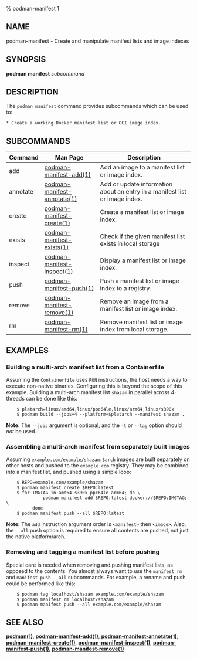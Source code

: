 % podman-manifest 1

## NAME

podman\-manifest - Create and manipulate manifest lists and image indexes

## SYNOPSIS

**podman manifest** _subcommand_

## DESCRIPTION

The `podman manifest` command provides subcommands which can be used to:

    * Create a working Docker manifest list or OCI image index.

## SUBCOMMANDS

| Command  | Man Page                                                                            | Description                                                                 |
| -------- | ----------------------------------------------------------------------------------- | --------------------------------------------------------------------------- |
| add      | [podman-manifest-add(1)](commands/podman-manifest/podman-manifest-add.md)           | Add an image to a manifest list or image index.                             |
| annotate | [podman-manifest-annotate(1)](commands/podman-manifest/podman-manifest-annotate.md) | Add or update information about an entry in a manifest list or image index. |
| create   | [podman-manifest-create(1)](commands/podman-manifest/podman-manifest-create.md)     | Create a manifest list or image index.                                      |
| exists   | [podman-manifest-exists(1)](commands/podman-manifest/podman-manifest-exists.md)     | Check if the given manifest list exists in local storage                    |
| inspect  | [podman-manifest-inspect(1)](commands/podman-manifest/podman-manifest-inspect.md)   | Display a manifest list or image index.                                     |
| push     | [podman-manifest-push(1)](commands/podman-manifest/podman-manifest-push.md)         | Push a manifest list or image index to a registry.                          |
| remove   | [podman-manifest-remove(1)](commands/podman-manifest/podman-manifest-remove.md)     | Remove an image from a manifest list or image index.                        |
| rm       | [podman-manifest-rm(1)](commands/podman-manifest/podman-manifest-rm.md)             | Remove manifest list or image index from local storage.                     |

## EXAMPLES

### Building a multi-arch manifest list from a Containerfile

Assuming the `Containerfile` uses `RUN` instructions, the host needs
a way to execute non-native binaries. Configuring this is beyond
the scope of this example. Building a multi-arch manifest list
`shazam` in parallel across 4-threads can be done like this:

        $ platarch=linux/amd64,linux/ppc64le,linux/arm64,linux/s390x
        $ podman build --jobs=4 --platform=$platarch --manifest shazam .

**Note:** The `--jobs` argument is optional, and the `-t` or `--tag`
option should _not_ be used.

### Assembling a multi-arch manifest from separately built images

Assuming `example.com/example/shazam:$arch` images are built separately
on other hosts and pushed to the `example.com` registry. They may
be combined into a manifest list, and pushed using a simple loop:

        $ REPO=example.com/example/shazam
        $ podman manifest create $REPO:latest
        $ for IMGTAG in amd64 s390x ppc64le arm64; do \
                  podman manifest add $REPO:latest docker://$REPO:IMGTAG; \
              done
        $ podman manifest push --all $REPO:latest

**Note:** The `add` instruction argument order is `<manifest>` then `<image>`.
Also, the `--all` push option is required to ensure all contents are
pushed, not just the native platform/arch.

### Removing and tagging a manifest list before pushing

Special care is needed when removing and pushing manifest lists, as opposed
to the contents. You almost always want to use the `manifest rm` and
`manifest push --all` subcommands. For example, a rename and push could
be performed like this:

        $ podman tag localhost/shazam example.com/example/shazam
        $ podman manifest rm localhost/shazam
        $ podman manifest push --all example.com/example/shazam

## SEE ALSO

**[podman(1)](podman.md)**, **[podman-manifest-add(1)](commands/podman-manifest/podman-manifest-add.md)**, **[podman-manifest-annotate(1)](commands/podman-manifest/podman-manifest-annotate.md)**, **[podman-manifest-create(1)](commands/podman-manifest/podman-manifest-create.md)**, **[podman-manifest-inspect(1)](commands/podman-manifest/podman-manifest-inspect.md)**, **[podman-manifest-push(1)](commands/podman-manifest/podman-manifest-push.md)**, **[podman-manifest-remove(1)](commands/podman-manifest/podman-manifest-remove.md)**
